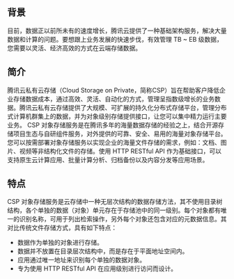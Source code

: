 ## 背景
目前，数据正以前所未有的速度增长，腾讯云提供了一种基础架构服务，解决大量数据和计算的问题。要想跟上业务发展的快速步伐，有效管理 TB ~ EB 级数据，您需要以灵活、经济高效的方式在云端存储数据。
## 简介
腾讯云私有云存储（Cloud Storage on Private，简称CSP）旨在帮助客户降低企业存储数据成本，通过高效、灵活、自动化的方式，管理呈指数级增长的业务数据。腾讯云私有云存储提供了大规模、可扩展的持久化分布式存储平台，管理分布式计算机群集上的数据，并为对象级别存储提供接口，让您可以集中精力运行主要业务。
CSP 对象存储服务是在腾讯多年的海量数据存储的经验之上，结合开源存储项目生态与自研组件服务，对外提供的可靠、安全、易用的海量对象存储平台。您可以按需部署对象存储服务以实现企业的海量文件存储的需求，例如：文档、图片、视频等非结构化文件的存储。使用 HTTP RESTful API 作为基础接口，可以支持原生云计算应用、批量计算分析、归档备份以及内容分发等应用场景。
## 特点
CSP 对象存储服务是云存储中一种无层次结构的数据存储方法，其不使用目录树结构，各个单独的数据（对象）单元存在于存储池中的同一级别。每个对象都有唯一的识别名称，可用于列出检索操作，另外每个对象还包含对应的元数据信息。其对比传统文件存储方式，具有如下特点：
- 数据作为单独的对象进行存储。
- 数据并不放置在目录层次结构中，而是存在于平面地址空间内。
- 应用通过唯一地址来识别每个单独的数据对象。
- 专为使用 HTTP RESTful API 在应用级别进行访问而设计。